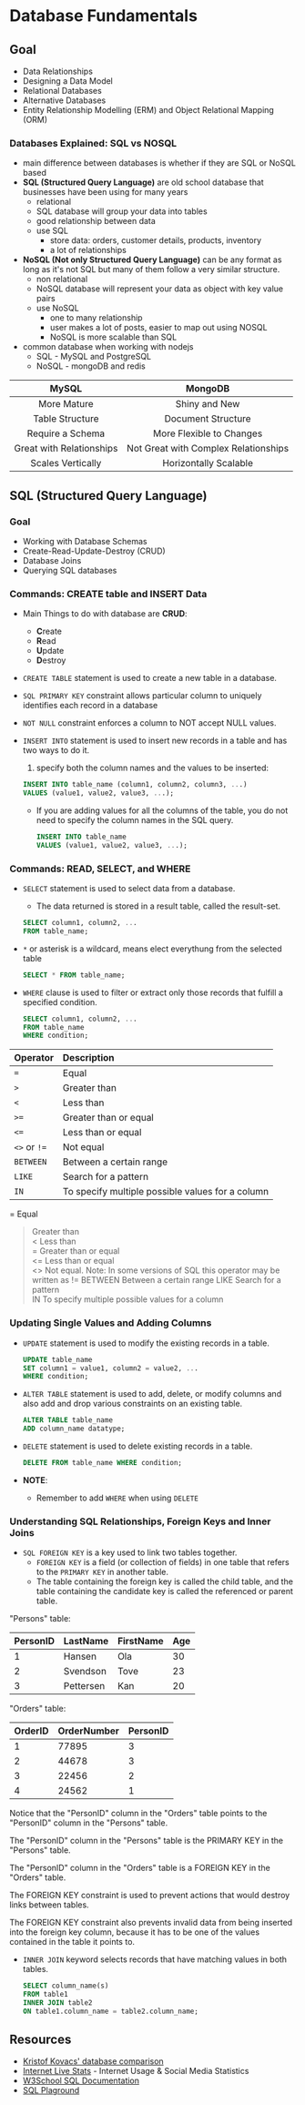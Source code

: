 # Database Fundamentals

## Goal

- Data Relationships
- Designing a Data Model
- Relational Databases
- Alternative Databases
- Entity Relationship Modelling (ERM) and Object Relational Mapping (ORM)

### Databases Explained: SQL vs NOSQL

- main difference between databases is whether if they are SQL or NoSQL based
- **SQL (Structured Query Language)** are old school database that businesses have been using for many years
  - relational
  - SQL database will group your data into tables
  - good relationship between data
  - use SQL
    - store data: orders, customer details, products, inventory
    - a lot of relationships
- **NoSQL (Not only Structured Query Language)** can be any format as long as it's not SQL but many of them follow a very similar structure.
  - non relational
  - NoSQL database will represent your data as object with key value pairs
  - use NoSQL
    - one to many relationship
    - user makes a lot of posts, easier to map out using NOSQL
    - NoSQL is more scalable than SQL
- common database when working with nodejs
  - SQL - MySQL and PostgreSQL
  - NoSQL - mongoDB and redis

| MySQL                    | MongoDB                              |
| :----------------------: | :---------------------------------: |
| More Mature              | Shiny and New
| Table Structure          | Document Structure
| Require a Schema         | More Flexible to Changes
| Great with Relationships | Not Great with Complex Relationships
| Scales Vertically        | Horizontally Scalable



## SQL (Structured Query Language)

### Goal

- Working with Database Schemas
- Create-Read-Update-Destroy (CRUD)
- Database Joins
- Querying SQL databases

### Commands: CREATE table and INSERT Data

- Main Things to do with database are **CRUD**:
  - **C**reate
  - **R**ead
  - **U**pdate
  - **D**estroy 
- `CREATE TABLE` statement is used to create a new table in a database.
- `SQL PRIMARY KEY` constraint allows particular column to uniquely identifies each record in a database
- `NOT NULL` constraint enforces a column to NOT accept NULL values.
- `INSERT INTO` statement is used to insert new records in a table and has two ways to do it.
  1. specify both the column names and the values to be inserted:

    ```sql
    INSERT INTO table_name (column1, column2, column3, ...)
    VALUES (value1, value2, value3, ...);
    ```

  - If you are adding values for all the columns of the table, you do not need to specify the column names in the SQL query.

    ```sql
    INSERT INTO table_name
    VALUES (value1, value2, value3, ...);
    ```

### Commands: READ, SELECT, and WHERE

- `SELECT` statement is used to select data from a database.
  - The data returned is stored in a result table, called the result-set.
  
  ```sql
  SELECT column1, column2, ...
  FROM table_name;
  ```

- `*` or asterisk is a wildcard, means elect everythung from the selected table

  ```sql
  SELECT * FROM table_name;
  ```

- `WHERE` clause is used to filter or extract only those records that fulfill a specified condition.

  ```sql
  SELECT column1, column2, ...
  FROM table_name
  WHERE condition;
  ```

| Operator     | Description                                      |
| :----------- | :----------------------------------------------- |
| `=`          | Equal
| `>`          | Greater than
| `<`          | Less than
| `>=`         | Greater than or equal
| `<=`         | Less than or equal
| `<>` or `!=` | Not equal
| `BETWEEN`    | Between a certain range
| `LIKE`       | Search for a pattern
| `IN`         | To specify multiple possible values for a column

=	Equal	
>	Greater than	
<	Less than	
>=	Greater than or equal	
<=	Less than or equal	
<>	Not equal. Note: In some versions of SQL this operator may be written as !=	
BETWEEN	Between a certain range	
LIKE	Search for a pattern	
IN	To specify multiple possible values for a column

### Updating Single Values and Adding Columns

- `UPDATE` statement is used to modify the existing records in a table.
  
  ```sql
  UPDATE table_name
  SET column1 = value1, column2 = value2, ...
  WHERE condition;
  ```

- `ALTER TABLE` statement is used to add, delete, or modify columns and also add and drop various constraints on an existing table.

  ```sql
  ALTER TABLE table_name
  ADD column_name datatype;
  ```

- `DELETE` statement is used to delete existing records in a table.

  ```sql
  DELETE FROM table_name WHERE condition;
  ```

- **NOTE**:
  - Remember to add `WHERE` when using `DELETE`

### Understanding SQL Relationships, Foreign Keys and Inner Joins

- `SQL FOREIGN KEY` is a key used to link two tables together.
  - `FOREIGN KEY` is a field (or collection of fields) in one table that refers to the `PRIMARY KEY` in another table.
  - The table containing the foreign key is called the child table, and the table containing the candidate key is called the referenced or parent table.


"Persons" table:

| PersonID | LastName  | FirstName | Age |
| :------- | :-------- | :-------- | :-- |
| 1        | Hansen    | Ola       | 30  |
| 2        | Svendson  | Tove      | 23  |
| 3        | Pettersen | Kan       | 20  |

"Orders" table:

| OrderID | OrderNumber | PersonID |
| :------ | :---------- | :------- |
| 1       | 77895       | 3
| 2       | 44678       | 3
| 3       | 22456       | 2
| 4       | 24562       | 1

Notice that the "PersonID" column in the "Orders" table points to the "PersonID" column in the "Persons" table.

The "PersonID" column in the "Persons" table is the PRIMARY KEY in the "Persons" table.

The "PersonID" column in the "Orders" table is a FOREIGN KEY in the "Orders" table.

The FOREIGN KEY constraint is used to prevent actions that would destroy links between tables.

The FOREIGN KEY constraint also prevents invalid data from being inserted into the foreign key column, because it has to be one of the values contained in the table it points to.

- `INNER JOIN` keyword selects records that have matching values in both tables.

  ```sql
  SELECT column_name(s)
  FROM table1
  INNER JOIN table2
  ON table1.column_name = table2.column_name;
  ```



## Resources

- [Kristof Kovacs' database comparison](https://kkovacs.eu/cassandra-vs-mongodb-vs-couchdb-vs-redis)
- [Internet Live Stats](http://www.internetlivestats.com/) - Internet Usage & Social Media Statistics
- [W3School SQL Documentation](https://www.w3schools.com/sql/)
- [SQL Plaground](https://sqliteonline.com/)
